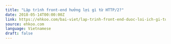 ```yaml
---
title: "Lập trình front-end hưởng lợi gì từ HTTP/2?"
date: 2018-05-14T00:00:00Z
link: https://ehkoo.com/bai-viet/lap-trinh-front-end-duoc-loi-ich-gi-tu-http2
source: ehkoo.com
language: Vietnamese
draft: false
---
```

